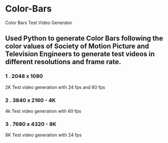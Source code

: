 # Color-Bars
Color Bars Test Video Generator

## Used Python to generate Color Bars following the color values of Society of Motion Picture and Television Engineers to generate test videos in different resolutions and frame rate. 

### 1 . 2048 x 1080  
2K Test video generation with 24 fps and 60 fps 
### 2 . 3840 x 2160  - 4K
4k Test video generation with 60 fps
### 3 . 7680 x 4320  - 8K
8K Test video generation with 24 fps  
